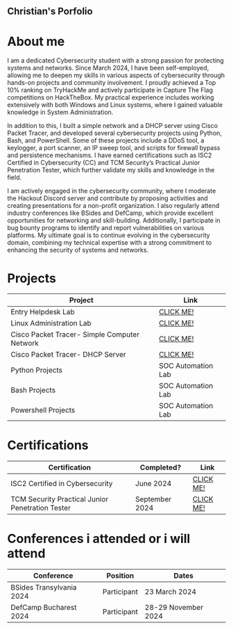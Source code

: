 ## Christian's Porfolio

# About me

I am a dedicated Cybersecurity student with a strong passion for protecting systems and networks. Since March 2024, I have been self-employed, allowing me to deepen my skills in various aspects of cybersecurity through hands-on projects and community involvement. I proudly achieved a Top 10% ranking on TryHackMe and actively participate in Capture The Flag competitions on HackTheBox. My practical experience includes working extensively with both Windows and Linux systems, where I gained valuable knowledge in System Administration.

In addition to this, I built a simple network and a DHCP server using Cisco Packet Tracer, and developed several cybersecurity projects using Python, Bash, and PowerShell. Some of these projects include a DDoS tool, a keylogger, a port scanner, an IP sweep tool, and scripts for firewall bypass and persistence mechanisms. I have earned certifications such as ISC2 Certified in Cybersecurity (CC) and TCM Security’s Practical Junior Penetration Tester, which further validate my skills and knowledge in the field.

I am actively engaged in the cybersecurity community, where I moderate the Hackout Discord server and contribute by proposing activities and creating presentations for a non-profit organization. I also regularly attend industry conferences like BSides and DefCamp, which provide excellent opportunities for networking and skill-building. Additionally, I participate in bug bounty programs to identify and report vulnerabilities on various platforms. My ultimate goal is to continue evolving in the cybersecurity domain, combining my technical expertise with a strong commitment to enhancing the security of systems and networks.

# Projects 

| Project                                         | Link         |
|-----------------------------------------------|----------------------------|
| Entry Helpdesk Lab          | <a href="https://baphomoth.wordpress.com/2024/08/19/entry-level-helpdesk-lab/">CLICK ME!</a>|
| Linux Administration Lab | <a href="https://baphomoth.wordpress.com/2024/08/20/linux-administration-lab/">CLICK ME!</a>|
| Cisco Packet Tracer- Simple Computer Network         | <a href="https://baphomoth.wordpress.com/2024/08/20/cisco-packet-tracer-simple-computer-network/">CLICK ME!</a>|
| Cisco Packet Tracer- DHCP Server      | <a href="https://baphomoth.wordpress.com/2024/08/20/cisco-packet-tracer-simple-computer-network/">CLICK ME!</a>|
| Python Projects                  | SOC Automation Lab|
| Bash Projects | SOC Automation Lab|
| Powershell Projects                  | SOC Automation Lab|

# Certifications 

|     Certification     |               Completed?               |     Link       |
| --------------------  | -------------------------------------- | ---------------| 
| ISC2 Certified in Cybersecurity     |                June 2024                |     <a href="https://www.credly.com/badges/c672c462-643b-4edf-b0ef-3c51c62d1b95">CLICK ME!</a>        | 
| TCM Security Practical Junior Penetration Tester     |                September 2024                |    <a href="https://certified.tcm-sec.com/cecab835-cc1a-4270-a710-eeaa3b0f5106?key=d54c7c48da3d4f589f061ce1db7b9910d48ff3b0dd0a1f5cddfc229776193708">CLICK ME!</a>         | 

# Conferences i attended or i will attend
|     Conference     |               Position               |     Dates       |
| --------------------  | -------------------------------------- | ---------------| 
| BSides Transylvania 2024     |                Participant                |     23 March 2024        | 
| DefCamp Bucharest 2024     |                Participant                |    28-29 November 2024         | 




